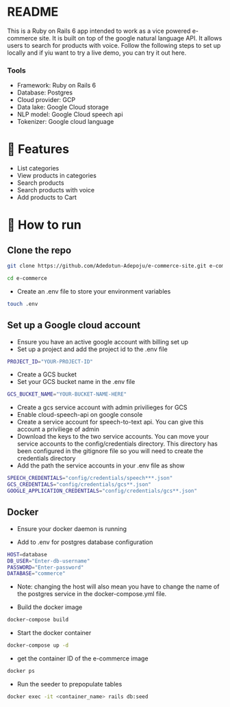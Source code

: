 # README

This is a Ruby on Rails 6 app intended to work as a vice powered e-commerce site. It is built on top of the google natural language API. It allows users to search for products with voice. Follow the following steps to set up locally and if yiu want to try a live demo, you can try it out here.

### Tools 
- Framework: Ruby on  Rails 6
- Database: Postgres
- Cloud provider: GCP
- Data lake: Google Cloud storage
- NLP model: Google Cloud speech api
- Tokenizer: Google cloud language

# :rocket: Features
- List categories
- View products in categories
- Search products
- Search products with voice
- Add products to Cart

# :construction_worker: How to run 
## Clone the repo

```sh
git clone https://github.com/Adedotun-Adepoju/e-commerce-site.git e-commerce
```
```sh
cd e-commerce
```
- Create an .env file to store your environment variables
```sh
touch .env
```

## Set up a Google cloud account
- Ensure you have an active google account with billing set up 
- Set up a project and add the project id to the .env file
```sh
PROJECT_ID="YOUR-PROJECT-ID"
```
- Create a GCS bucket
- Set your GCS bucket name in the .env file
```sh
GCS_BUCKET_NAME="YOUR-BUCKET-NAME-HERE"
```
- Create a gcs service account with admin privilieges for GCS
- Enable cloud-speech-api on google console 
- Create a service account for speech-to-text api. You can give this account a priviliege of admin
- Download the keys to the two service accounts. You can move your service accounts to the config/credentials directory. This directory has been configured in the gitignore file so you will need to create the credentials directory
- Add the path the service accounts in your .env file as show 
```sh
SPEECH_CREDENTIALS="config/credentials/speech***.json"
GCS_CREDENTIALS="config/credentials/gcs**.json"
GOOGLE_APPLICATION_CREDENTIALS="config/credentials/gcs**.json"
```

## Docker 
- Ensure your docker daemon is running 

- Add to .env for postgres database configuration
```sh
HOST=database
DB_USER="Enter-db-username"
PASSWORD="Enter-password"
DATABASE="commerce"
```
- Note: changing the host will also mean you have to change the name of the postgres service in the docker-compose.yml file.

- Build the docker image
```sh
docker-compose build
```
- Start the docker container
```sh
docker-compose up -d
```
- get the container ID of the e-commerce image
```sh
docker ps
```
- Run the seeder to prepopulate tables
```sh 
docker exec -it <container_name> rails db:seed
```

